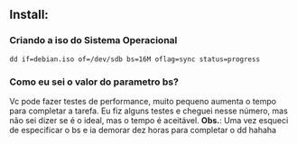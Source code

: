 ## Install:
    
### Criando a iso do Sistema Operacional

``` dd if=debian.iso of=/dev/sdb bs=16M oflag=sync status=progress ```
    
   ### Como eu sei o valor do parametro bs?
   Vc pode fazer testes de performance, muito pequeno aumenta o tempo para completar a tarefa.
   Eu fiz alguns testes e cheguei nesse número, mas não sei dizer se é o ideal, mas o tempo é aceitável.
   **Obs.**: Uma vez esqueci de especificar o bs e ia demorar dez horas para completar o dd hahaha
